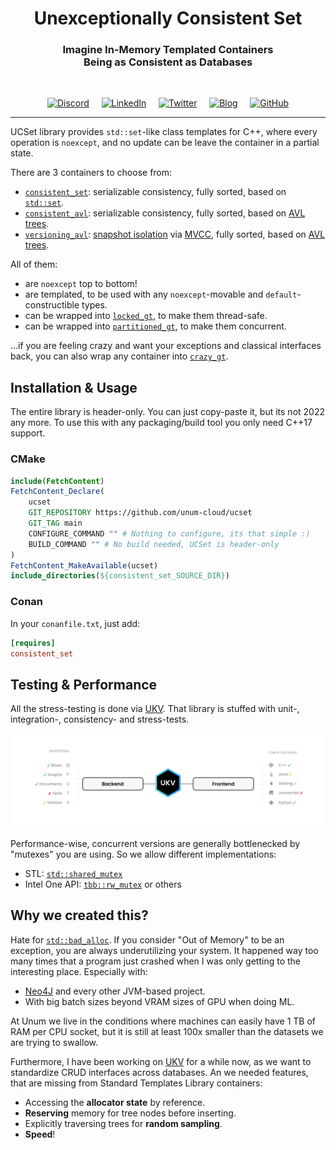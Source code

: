 <h1 align="center">Unexceptionally Consistent Set</h1>
<h3 align="center">
Imagine In-Memory Templated Containers<br/>
Being as Consistent as Databases<br/>
</h3>
<br/>

<p align="center">
  <a href="https://discord.gg/njybmcBEay"><img height="25" src="https://github.com/unum-cloud/ukv/raw/main/assets/icons/discord.svg" alt="Discord"></a>
	&nbsp;&nbsp;&nbsp;
  <a href="https://www.linkedin.com/company/unum-cloud/"><img height="25" src="https://github.com/unum-cloud/ukv/raw/main/assets/icons/linkedin.svg" alt="LinkedIn"></a>
  &nbsp;&nbsp;&nbsp;
  <a href="https://twitter.com/unum_cloud"><img height="25" src="https://github.com/unum-cloud/ukv/raw/main/assets/icons/twitter.svg" alt="Twitter"></a>
  &nbsp;&nbsp;&nbsp;
	<a href="https://unum.cloud/post"><img height="25" src="https://github.com/unum-cloud/ukv/raw/main/assets/icons/blog.svg" alt="Blog"></a>
	&nbsp;&nbsp;&nbsp;
	<a href="https://github.com/unum-cloud/ucset"><img height="25" src="https://github.com/unum-cloud/ukv/raw/main/assets/icons/github.svg" alt="GitHub"></a>
</p>

---

UCSet library provides `std::set`-like class templates for C++, where every operation is `noexcept`, and no update can be leave the container in a partial state.

There are 3 containers to choose from:

* [`consistent_set`][consistent_set]: serializable consistency, fully sorted, based on [`std::set`][stl-set].
* [`consistent_avl`][consistent_avl]: serializable consistency, fully sorted, based on [AVL trees][avl].
* [`versioning_avl`][versioning_avl]: [snapshot isolation][snapshot] via [MVCC][mvcc], fully sorted, based on [AVL trees][avl].

All of them:

* are `noexcept` top to bottom!
* are templated, to be used with any `noexcept`-movable and `default`-constructible types.
* can be wrapped into [`locked_gt`][locked], to make them thread-safe.
* can be wrapped into [`partitioned_gt`][partitioned], to make them concurrent.

...if you are feeling crazy and want your exceptions and classical interfaces back, you can also wrap any container into [`crazy_gt`][crazy].

## Installation & Usage

The entire library is header-only.
You can just copy-paste it, but its not 2022 any more.
To use this with any packaging/build tool you only need C++17 support.

### CMake

```cmake
include(FetchContent)
FetchContent_Declare(
    ucset
    GIT_REPOSITORY https://github.com/unum-cloud/ucset
    GIT_TAG main
    CONFIGURE_COMMAND "" # Nothing to configure, its that simple :)
    BUILD_COMMAND "" # No build needed, UCSet is header-only
)
FetchContent_MakeAvailable(ucset)
include_directories(${consistent_set_SOURCE_DIR})
```

### Conan

In your `conanfile.txt`, just add:

```toml
[requires]
consistent_set
```

## Testing & Performance

All the stress-testing is done via [UKV][ukv].
That library is stuffed with unit-, integration-, consistency- and stress-tests.

![UKV Landscape](https://github.com/unum-cloud/ukv/raw/main/assets/charts/Intro.png)

Performance-wise, concurrent versions are generally bottlenecked by "mutexes" you are using.
So we allow different implementations:

* STL: [`std::shared_mutex`][stl-shared_mutex]
* Intel One API: [`tbb::rw_mutex`][tbb] or others

## Why we created this?

Hate for [`std::bad_alloc`](https://en.cppreference.com/w/cpp/memory/new/bad_alloc).
If you consider "Out of Memory" to be an exception, you are always underutilizing your system.
It happened way too many times that a program just crashed when I was only getting to the interesting place.
Especially with:

* [Neo4J][neo4j] and every other JVM-based project.
* With big batch sizes beyond VRAM sizes of GPU when doing ML.

At Unum we live in the conditions where machines can easily have 1 TB of RAM per CPU socket, but it is still at least 100x smaller than the datasets we are trying to swallow.

Furthermore, I have been working on [UKV][ukv] for a while now, as we want to standardize CRUD interfaces across databases.
An we needed features, that are missing from Standard Templates Library containers:

* Accessing the **allocator state** by reference.
* **Reserving** memory for tree nodes before inserting.
* Explicitly traversing trees for **random sampling**.
* **Speed**!

[stl-set]: https://en.cppreference.com/w/cpp/container/set
[stl-shared_mutex]: https://en.cppreference.com/w/cpp/thread/shared_mutex
[avl]: https://en.wikipedia.org/wiki/AVL_tree
[tbb]: https://spec.oneapi.io/versions/latest/elements/oneTBB/source/named_requirements/mutexes/rw_mutex.html#readerwritermutex
[dbms]: https://en.wikipedia.org/wiki/Database
[mvcc]: https://en.wikipedia.org/wiki/Multiversion_concurrency_control
[neo4j]: http://neo4j.com
[snapshot]: https://jepsen.io/consistency/models/snapshot-isolation

[ukv]: https://github.com/unum-cloud/ukv
[consistent_set]: tree/main/include/ucset/consistent_set.hpp
[consistent_avl]: tree/main/include/ucset/consistent_avl.hpp
[versioning_avl]: tree/main/include/ucset/versioning_avl.hpp
[locked]: tree/main/include/ucset/locked.hpp
[partitioned]: tree/main/include/ucset/partitioned.hpp
[crazy]: tree/main/include/ucset/crazy.hpp
